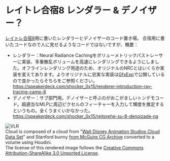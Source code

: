 # レイトレ合宿8 レンダラー & デノイザー？
[レイトレ合宿8](https://sites.google.com/view/raytracingcamp8/)用に書いたレンダラーとデノイザーのコード置き場。
合宿用に書いたコードなので人に見せるようなコードではないですが、概要：
- レンダラー：Neural Radiance Cachingをボリューメトリックパストレーサーに実装、多重散乱ボリュームを高速にレンダリングできるようにしました。オフラインレンダリング用途のため、オリジナルのNRCとはいくらか実装を変えてあります。よりオリジナルに忠実な実装は[GfxExp](https://github.com/shocker-0x15/GfxExp)で公開しているので良かったらそちらをご参照ください。\
https://speakerdeck.com/shocker_0x15/renderer-introduction-ray-tracing-camp-8
- デノイザー：サブ部門用。デノイザーと呼ぶのがおこがましいトンデモコード。超適当なMLPに周辺ピクセルのフィーチャーを入力して輝度を推定するというもの。全くうまくいかなかった。\
https://speakerdeck.com/shocker_0x15/reitorehe-su-8-denoizade-na

![VLR](output_top.png)\
Cloud is composed of a cloud from "[Walt Disney Animation Studios Cloud Data Set](https://disneyanimation.com/data-sets/?drawer=/resources/clouds/)" and Stanford bunny [from McGuire CG Archive](https://casual-effects.com/data/) converted to a volume using Houdini.\
The license of this rendered image follows the [Creative Commons Attribution-ShareAlike 3.0 Unported License](https://creativecommons.org/licenses/by-sa/3.0/).